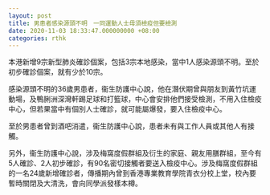 ```yaml
---
layout: post
title: 男患者感染源頭不明　一同運動人士毋須檢疫但要檢測
date: 2020-11-03 18:33:47.000000000 +08:00
categories: rthk
---
```


本港新增9宗新型肺炎確診個案，包括3宗本地感染，當中1人感染源頭不明。至於初步確診個案，就有少於10宗。

感染源頭不明的36歲男患者，衞生防護中心說，他在潛伏期曾與朋友到黃竹坑運動場，及鴨脷洲深灣軒踢足球和打籃球，中心會安排他們接受檢測，不用入住檢疫中心，但若果當中有個別人士確診，就可能屬爆發，要入住檢疫中心。

至於男患者曾到酒吧消遣，衞生防護中心說，患者未有與工作人員或其他人有接觸。

另外，衞生防護中心說，涉及梅窩度假群組及衍生的家庭、親友用膳群組，至今有5人確診、2人初步確診，有90名密切接觸者要送入檢疫中心。涉及梅窩度假群組的一名24歲新增確診者，傳播期內曾到香港專業教育學院青衣分校上堂，校內要暫時關閉及大清洗，會向同學派發樣本樽。
